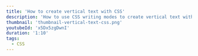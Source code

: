 ```yaml
---
title: 'How to create vertical text with CSS'
description: 'How to use CSS writing modes to create vertical text within your websites.'
thumbnail: 'thumbnail-vertical-text-css.png'
youtubeId: 'x5Dx5zgDwnI'
duration: '1:10'
tags:
  - CSS
---
```

